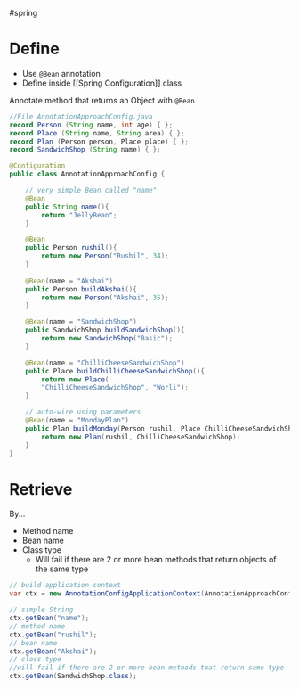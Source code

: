 #spring 
# Define
- Use `@Bean` annotation
- Define inside [[Spring Configuration]] class
  
Annotate method that returns an Object with `@Bean`

```java
//File AnnotationApproachConfig.java
record Person (String name, int age) { };
record Place (String name, String area) { };
record Plan (Person person, Place place) { };
record SandwichShop (String name) { };

@Configuration
public class AnnotationApproachConfig {

	// very simple Bean called "name"
	@Bean
	public String name(){
		return "JellyBean";
	}

	@Bean
	public Person rushil(){
		return new Person("Rushil", 34);
	}
	
	@Bean(name = "Akshai")
	public Person buildAkshai(){
		return new Person("Akshai", 35);
	}

	@Bean(name = "SandwichShop")
	public SandwichShop buildSandwichShop(){
		return new SandwichShop("Basic");
	}

	@Bean(name = "ChilliCheeseSandwichShop")
	public Place buildChilliCheeseSandwichShop(){
		return new Place(
		"ChilliCheeseSandwichShop", "Worli");
	}

	// auto-wire using parameters
	@Bean(name = "MondayPlan")
	public Plan buildMonday(Person rushil, Place ChilliCheeseSandwichShop){
		return new Plan(rushil, ChilliCheeseSandwichShop);
	}
}
```
# Retrieve
By...
- Method name
- Bean name
- Class type
	- Will fail if there are 2 or more bean methods that return objects of the same type
```java
// build application context
var ctx = new AnnotationConfigApplicationContext(AnnotationApproachConfig.class);

// simple String
ctx.getBean("name");
// method name
ctx.getBean("rushil");
// bean name
ctx.getBean("Akshai");
// class type
//will fail if there are 2 or more bean methods that return same type
ctx.getBean(SandwichShop.class);
```